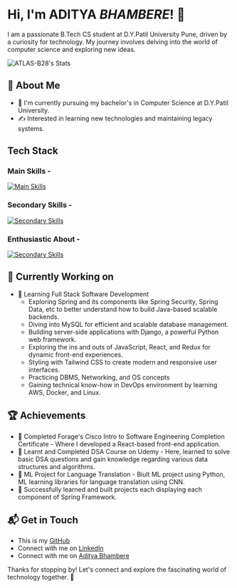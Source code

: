 # Hi, I'm ADITYA ***BHAMBERE***! 👋

I am a passionate B.Tech CS student at D.Y.Patil University Pune, driven by a curiosity for technology. My journey involves delving into the world of computer science and exploring new ideas.

![ATLAS-B28's Stats](https://github-readme-stats.vercel.app/api?username=ATLAS-B28&theme=vue-dark&show_icons=true&hide_border=true&count_private=true)

## 🚀 About Me

- 🔭 I'm currently pursuing my bachelor's in Computer Science at D.Y.Patil University.
- ✍️ Interested in learning new technologies and maintaining legacy systems.

## Tech Stack
### Main Skills -
[![Main Skills](https://skillicons.dev/icons?i=java,spring,js,py,mysql,mongodb,git)](https://skillicons.dev)
### Secondary Skills -
[![Secondary Skills](https://skillicons.dev/icons?i=docker,aws,cpp,cs,dotnet,django,sqlite,ubuntu)](https://skillicons.dev)
### Enthusiastic About - 
[![Secondary Skills](https://skillicons.dev/icons?i=go,kotlin,scala,rust,elixir)](https://skillicons.dev)

## 🔭 Currently Working on

- 🚀 Learning Full Stack Software Development
  - Exploring Spring and its components like Spring Security, Spring Data, etc to better understand how to build
    Java-based scalable backends.
  - Diving into MySQL for efficient and scalable database management.
  - Building server-side applications with Django, a powerful Python web framework.
  - Exploring the ins and outs of JavaScript, React, and Redux for dynamic front-end experiences.
  - Styling with Tailwind CSS to create modern and responsive user interfaces.
  - Practicing DBMS, Networking, and OS concepts
  - Gaining technical know-how in DevOps environment by learning AWS, Docker, and Linux.

 ## 🏆 Achievements

- 🌟 Completed Forage's Cisco Intro to Software Engineering Completion Certificate - Where I developed a React-based front-end application.
- 🌟 Learnt and Completed DSA Course on Udemy - Here, learned to solve basic DSA questions and gain knowledge regarding various data structures and algorithms.
- 🌟 ML Project for Language Translation - Biult ML project using Python, ML learning libraries for language translation using CNN.
- 🌟 Successfully learned and built projects each displaying each component of Spring Framework.


## 📬 Get in Touch

- This is my [GitHub](https://github.com/ATLAS-B28)
- Connect with me on [LinkedIn](https://www.linkedin.com/in/aditya-bhambere-7a96a9225/)
- Connect with me on [Aditya Bhambere](https://adityabhambere.notion.site/Aditya-Bhambere-a006a7eff5824a8eb46b2f4a9441bff7)

Thanks for stopping by! Let's connect and explore the fascinating world of technology together. 🚀



<!--

Here are some ideas to get you started:

- 🔭 I’m currently working on ...
- 🌱 I’m currently learning ...
- 👯 I’m looking to collaborate on ...
- 🤔 I’m looking for help with ...
- 💬 Ask me about ...
- 📫 How to reach me: ...
- 😄 Pronouns: ...
- ⚡ Fun fact: ...
--!>

